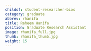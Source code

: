 ```yaml
---
childof: student-researcher-bios
category: graduate
abbrev: rhanifa
title: Raheem Hanifa
position: Graduate Research Assistant
image: rhanifa_full.jpg
thumb: rhanifa_thumb.jpg
weight: 15
---
```

